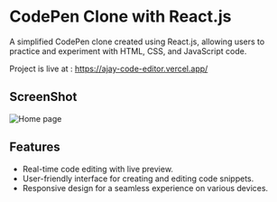 # CodePen Clone with React.js

A simplified CodePen clone created using React.js, allowing users to practice and experiment with HTML, CSS, and JavaScript code.

Project is live at : https://ajay-code-editor.vercel.app/

## ScreenShot

![Home page](https://i.postimg.cc/XqBpB8Yh/Screenshot-668.png)

## Features

- Real-time code editing with live preview.
- User-friendly interface for creating and editing code snippets.
- Responsive design for a seamless experience on various devices.

